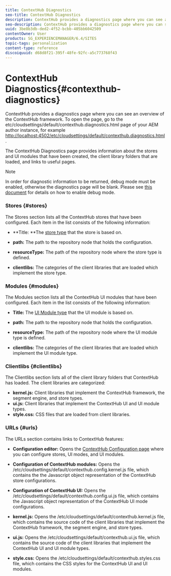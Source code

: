 ```yaml
---
title: ContextHub Diagnostics
seo-title: ContextHub Diagnostics
description: ContextHub provides a diagnostics page where you can see an overview of the ContextHub framework
seo-description: ContextHub provides a diagnostics page where you can see an overview of the ContextHub framework
uuid: 3be8b3db-ded2-4f52-bcbb-405bb6042509
contentOwner: User
products: SG_EXPERIENCEMANAGER/6.4/SITES
topic-tags: personalization
content-type: reference
discoiquuid: d68d8f21-395f-48fe-92fc-a5c773768f43
---
```


# ContextHub Diagnostics{#contexthub-diagnostics}

ContextHub provides a diagnostics page where you can see an overview of the ContextHub framework. To open the page, go to the etc/cloudsettings/default/contexthub.diagnostics.html page of your AEM author instance, for example [http://localhost:4502/etc/cloudsettings/default/contexthub.diagnostics.html](http://localhost:4502/etc/cloudsettings/default/contexthub.diagnostics.html).

The ContextHub Diagnostics page provides information about the stores and UI modules that have been created, the client library folders that are loaded, and links to useful pages.

>[!NOTE]
>
>In order for diagnostic information to be returned, debug mode must be enabled, otherwise the diagnostics page will be blank. Please see [this document](../../../sites/administering/using/contexthub-config.md#main-pars-title-480046972) for details on how to enable debug mode.

### Stores {#stores}

The Stores section lists all the ContextHub stores that have been configured. Each item in the list consists of the following information:

* **Title: **The [store type](../../../sites/developing/using/ch-samplestores.md) that the store is based on.

* **path:** The path to the repository node that holds the configuration.
* **resourceType:** The path of the repository node where the store type is defined.
* **clientlibs:** The categories of the client libraries that are loaded which implement the store type.

### Modules {#modules}

The Modules section lists all the ContextHub UI modules that have been configured. Each item in the list consists of the following information:

* **Title:** The [UI Module type](../../../sites/developing/using/ch-samplemodules.md) that the UI module is based on.

* **path:** The path to the repository node that holds the configuration.
* **resourceType:** The path of the repository node where the UI module type is defined.
* **clientlibs:** The categories of the client libraries that are loaded which implement the UI module type.

### Clientlibs {#clientlibs}

The Clientlibs section lists all of the client library folders that ContextHub has loaded. The client libraries are categorized:

* **kernel.js:** Client libraries that implement the ContextHub framework, the segment engine, and store types.
* **ui.js:** Client libraries that implement the ContextHub UI and UI module types.
* **style.css:** CSS files that are loaded from client libraries.

### URLs {#urls}

The URLs section contains links to ContextHub features:

* **Configuration editor:** Opens the [ContextHub Configuration page](../../../sites/administering/using/contexthub-config.md) where you can configure stores, UI modes, and UI modules.

* **Configuration of ContextHub modules:** Opens the /etc/cloudsettings/default/contexthub.config.kernel.js file, which contains the the Javascript object representation of the ContextHub store configurations.
* **Configuration of ContextHub UI:** Opens the /etc/cloudsettings/default/contexthub.config.ui.js file, which contains the Javascript object representation of the ContextHub UI mode configurations.
* **kernel.js:** Opens the /etc/cloudsettings/default/contexthub.kernel.js file, which contains the source code of the client libraries that implement the ContextHub framework, the segment engine, and store types.
* **ui.js:** Opens the /etc/cloudsettings/default/contexthub.ui.js file, which contains the source code of the client libraries that implement the ContextHub UI and UI module types.
* **style.css:** Opens the /etc/cloudsettings/default/contexthub.styles.css file, which contains the CSS styles for the ContextHub UI and UI modules.

